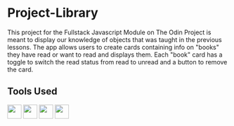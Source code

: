 # Project-Library

This project for the Fullstack Javascript Module on The Odin Project is meant to display our knowledge of objects that was taught in the previous lessons. The app allows users to create cards containing info on "books" they have read or want to read and displays them. Each "book" card has a toggle to switch the read status from read to unread and a button to remove the card.

## Tools Used

<p align="left">
  <img src="https://raw.githubusercontent.com/danielcranney/readme-generator/main/public/icons/skills/git-colored.svg" width="32" height="32" /> 
  <img src="https://raw.githubusercontent.com/danielcranney/readme-generator/main/public/icons/skills/html5-colored.svg" width="32" height="32" /> 
  <img src="https://raw.githubusercontent.com/danielcranney/readme-generator/main/public/icons/skills/css3-colored.svg" width="32" height="32" />
  <img src="https://raw.githubusercontent.com/danielcranney/readme-generator/main/public/icons/skills/javascript-colored.svg" width="32" height="32" /> 
</p>
